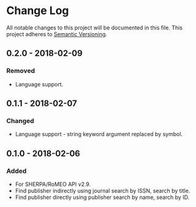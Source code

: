 # Change Log
All notable changes to this project will be documented in this file.
This project adheres to [Semantic Versioning](http://semver.org/).

## 0.2.0 - 2018-02-09
### Removed
- Language support.

## 0.1.1 - 2018-02-07
### Changed
- Language support - string keyword argument replaced by symbol.

## 0.1.0 - 2018-02-06
### Added
- For SHERPA/RoMEO API v2.9.
- Find publisher indirectly using journal search by ISSN, search by title.
- Find publisher directly using publisher search by name, search by ID.
